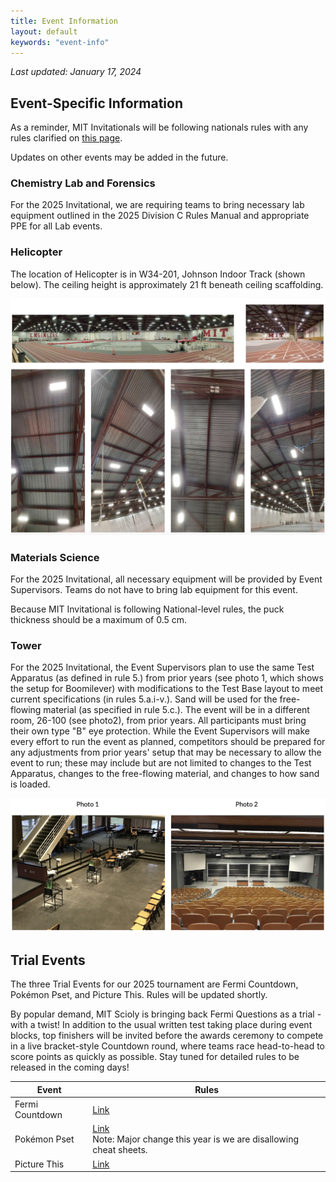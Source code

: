 ```yaml
---
title: Event Information
layout: default
keywords: "event-info"
---
```

_Last updated: January 17, 2024_

## Event-Specific Information

As a reminder, MIT Invitationals will be following nationals rules with any rules clarified on [this page](https://www.soinc.org/events/rules-clarifications).

Updates on other events may be added in the future.

### Chemistry Lab and Forensics

For the 2025 Invitational, we are requiring teams to bring necessary lab equipment outlined in the 2025 Division C Rules Manual and appropriate PPE for all Lab events.

### Helicopter

The location of Helicopter is in W34-201, Johnson Indoor Track (shown below). The ceiling height is approximately 21 ft beneath ceiling scaffolding.

![Panoramic image of Johnson Track](assets\images\Johnson_track_images.png)

### Materials Science

For the 2025 Invitational, all necessary equipment will be provided by Event Supervisors. Teams do not have to bring lab equipment for this event.

Because MIT Invitational is following National-level rules, the puck thickness should be a maximum of 0.5 cm.

### Tower

For the 2025 Invitational, the Event Supervisors plan to use the same Test Apparatus (as defined in rule 5.) from prior years (see photo 1, which shows the setup for Boomilever) with modifications to the Test Base layout to meet current specifications (in rules 5.a.i-v.). Sand will be used for the free-flowing material (as specified in rule 5.c.). The event will be in a different room, 26-100 (see photo2), from prior years. All participants must bring their own type "B" eye protection. While the Event Supervisors will make every effort to run the event as planned, competitors should be prepared for any adjustments from prior years' setup that may be necessary to allow the event to run; these may include but are not limited to changes to the Test Apparatus, changes to the free-flowing material, and changes to how sand is loaded.

![Tower Photos](assets\images\tower_images.png)

## Trial Events

The three Trial Events for our 2025 tournament are Fermi Countdown, Pokémon Pset, and Picture This. Rules will be updated shortly.

By popular demand, MIT Scioly is bringing back Fermi Questions as a trial - with a twist! In addition to the usual written test taking place during event blocks, top finishers will be invited before the awards ceremony to compete in a live bracket-style Countdown round, where teams race head-to-head to score points as quickly as possible. Stay tuned for detailed rules to be released in the coming days!

| Event           | Rules                                                                                                                                                         |
| --------------- | ------------------------------------------------------------------------------------------------------------------------------------------------------------- |
| Fermi Countdown | [Link](https://drive.google.com/file/d/1sUuSIl_eE2HbjcWVEponJ4TLDQMdTppQ/view)                                                                                |
| Pokémon Pset   | [Link](https://drive.google.com/file/d/117AIl28toFFcWWeYRC3T-OUo6WO3y6H7/view?usp=sharing)<br />Note: Major change this year is we are disallowing cheat sheets. |
| Picture This    | [Link](https://drive.google.com/file/d/1Q2nKKKXlnB3gKfZrr-8GhFqJEdwhvshJ/view)|
